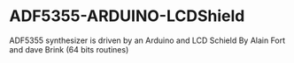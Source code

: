 # ADF5355-ARDUINO-LCDShield
ADF5355 synthesizer is driven by an Arduino and LCD Schield
By Alain Fort and dave Brink (64 bits routines)
